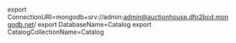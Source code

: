 export ConnectionURI=mongodb+srv://admin:admin@auctionhouse.dfo2bcd.mongodb.net/ 
export DatabaseName=Catalog
export CatalogCollectionName=Catalog
